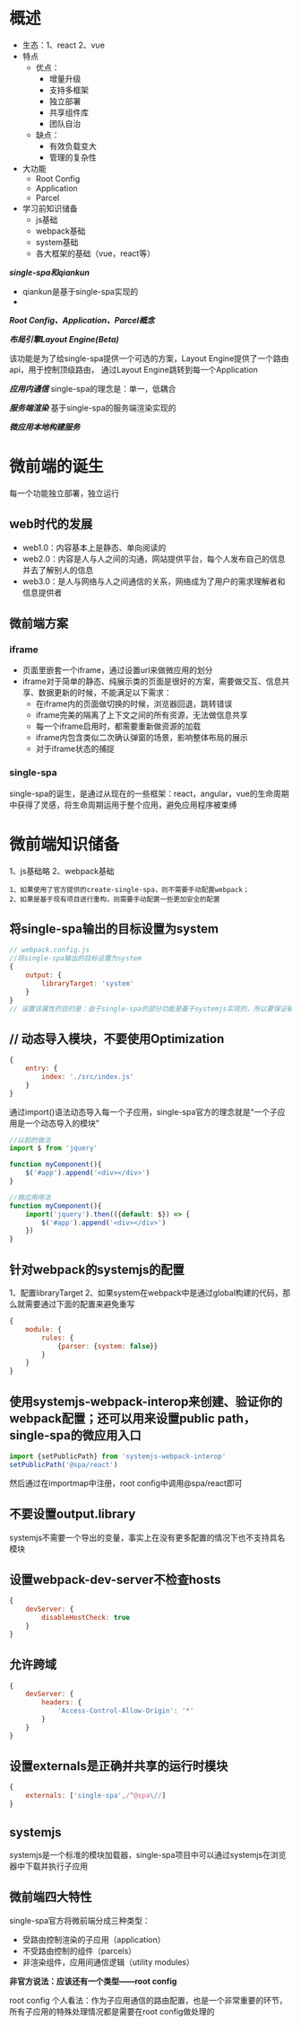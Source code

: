 # 概述
+   生态：1、react  2、vue
+   特点
    +   优点：
        +   增量升级
        +   支持多框架
        +   独立部署
        +   共享组件库
        +   团队自治
    +   缺点：
        +   有效负载变大
        +   管理的复杂性
+   大功能
    +   Root Config
    +   Application
    +   Parcel
+   学习前知识储备
    +   js基础
    +   webpack基础
    +   system基础
    +   各大框架的基础（vue，react等）

***single-spa和qiankun***
+   qiankun是基于single-spa实现的
+   

***Root Config、Application、Parcel概念***

***布局引擎Layout Engine(Beta)***

该功能是为了给single-spa提供一个可选的方案，Layout Engine提供了一个路由api，用于控制顶级路由，
通过Layout Engine跳转到每一个Application

***应用内通信***
single-spa的理念是：单一，低耦合

***服务端渲染***
基于single-spa的服务端渲染实现的

***微应用本地构建服务***


# 微前端的诞生
每一个功能独立部署，独立运行

## web时代的发展
+   web1.0：内容基本上是静态、单向阅读的
+   web2.0：内容是人与人之间的沟通，网站提供平台，每个人发布自己的信息并去了解别人的信息
+   web3.0：是人与网络与人之间通信的关系，网络成为了用户的需求理解者和信息提供者


## 微前端方案
### iframe
+   页面里嵌套一个iframe，通过设置url来做微应用的划分
+   iframe对于简单的静态、纯展示类的页面是很好的方案，需要做交互、信息共享、数据更新的时候，不能满足以下需求：
    +   在iframe内的页面做切换的时候，浏览器回退，跳转错误
    +   iframe完美的隔离了上下文之间的所有资源，无法做信息共享
    +   每一个iframe启用时，都需要重新做资源的加载
    +   iframe内包含类似二次确认弹窗的场景，影响整体布局的展示
    +   对于iframe状态的捕捉


### single-spa
single-spa的诞生，是通过从现在的一些框架：react，angular，vue的生命周期中获得了灵感，将生命周期运用于整个应用，避免应用程序被束缚

# 微前端知识储备
1、js基础略
2、webpack基础
```text
1、如果使用了官方提供的create-single-spa，则不需要手动配置webpack；
2、如果是基于现有项目进行重构，则需要手动配置一些更加安全的配置
```

## 将single-spa输出的目标设置为system
```js
// webpack.config.js
//将single-spa输出的目标设置为system
{
    output: {
        libraryTarget: 'system'
    }
}
// 设置该属性的目的是：由于single-spa的部分功能是基于systemjs实现的，所以要保证输出的正确使用

```
## // 动态导入模块，不要使用Optimization
```js
{
    entry: {
        index: './src/index.js'
    }
}

```
通过import()语法动态导入每一个子应用，single-spa官方的理念就是“一个子应用是一个动态导入的模块”
```js
//以前的做法
import $ from 'jquery'

function myComponent(){
    $('#app').append('<div></div>')
}

//微应用用法
function myComponent(){
    import('jquery').then(({default: $}) => {
        $('#app').append('<div></div>')
    })
}

```

## 针对webpack的systemjs的配置
1、配置libraryTarget
2、如果system在webpack中是通过global构建的代码，那么就需要通过下面的配置来避免重写
```js
{
    module: {
        rules: {
            {parser: {system: false}}
        }
    }
}
```

## 使用systemjs-webpack-interop来创建、验证你的webpack配置；还可以用来设置public path，single-spa的微应用入口
```js
import {setPublicPath} from 'systemjs-webpack-interop'
setPublicPath('@spa/react')
```
然后通过在importmap中注册，root config中调用@spa/react即可

## 不要设置output.library
systemjs不需要一个导出的变量，事实上在没有更多配置的情况下也不支持具名模块


## 设置webpack-dev-server不检查hosts
```js
{
    devServer: {
        disableHostCheck: true
    }
}
```

## 允许跨域
```js
{
    devServer: {
        headers: {
            'Access-Control-Allow-Origin': '*'
        }
    }
}
```

## 设置externals是正确并共享的运行时模块
```js
{
    externals: ['single-spa',/^@spa\//]
}
```

## systemjs
systemjs是一个标准的模块加载器，single-spa项目中可以通过systemjs在浏览器中下载并执行子应用

## 微前端四大特性
single-spa官方将微前端分成三种类型：
+   受路由控制渲染的子应用（application）
+   不受路由控制的组件（parcels）
+   非渲染组件，应用间通信逻辑（utility modules）

**非官方说法：应该还有一个类型——root config**

root config
个人看法：作为子应用通信的路由配置，也是一个非常重要的环节，所有子应用的特殊处理情况都是需要在root config做处理的































